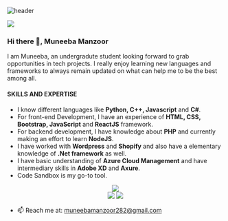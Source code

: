 <!-- ![Web Development](https://media.licdn.com/dms/image/D4D16AQFm59l3Oo2aIA/profile-displaybackgroundimage-shrink_350_1400/0/1681970316722?e=1687392000&v=beta&t=70NfnLP8ssvO6kn2tFVNhr9aLbYnp_JJ3I6XE2paL3w) -->


![header](https://user-images.githubusercontent.com/61382726/234867352-fe14977c-75bf-4605-bcea-ef6868d88a1f.png)

![](https://komarev.com/ghpvc/?username=your-github-username&color=blue)

### Hi there 👋, Muneeba Manzoor
I am Muneeba, an undergradute student looking forward to grab opportunities in tech projects. I really enjoy learning new languages and frameworks to always remain updated on what can help me to be the best among all. 

#### SKILLS AND EXPERTISE

- I know different languages like **Python, C++, Javascript** and **C#**. 
- For front-end Development, I have an experience of **HTML, CSS, Bootstrap, JavaScript** and **ReactJS** framework.
- For backend development, I have knowledge about **PHP** and currently making an effort to learn **NodeJS**.
- I have worked with **Wordpress** and **Shopify** and also have a elementary knowledge of **.Net framework** as well.
- I have basic understanding of **Azure Cloud Management** and have intermediary skills in **Adobe XD** and **Axure**.
- Code Sandbox is my go-to tool.

<p align="center">
  <img src = "https://github-readme-stats.vercel.app/api/top-langs/?username=muneebamanzoor&layout=compact&theme=dark"><br>
    <img src = "https://github-readme-stats.vercel.app/api?username=muneebamanzoor&show_icons=true&theme=dark">
  <img src = "https://streak-stats.demolab.com/?user=muneebamanzoor&theme=dark">
</p>



- 📫 Reach me at: muneebamanzoor282@gmail.com </p>


<!--
**muneebamanzoor/MuneebaManzoor** is a ✨ _special_ ✨ repository because its `README.md` (this file) appears on your GitHub profile.

Here are some ideas to get you started:

- 🔭 I’m currently working on ...
- 🌱 I’m currently learning ...
- 👯 I’m looking to collaborate on ...
- 🤔 I’m looking for help with ...
- 💬 Ask me about ...
- 📫 How to reach me: ...
- 😄 Pronouns: ...
- ⚡ Fun fact: ...
-->
